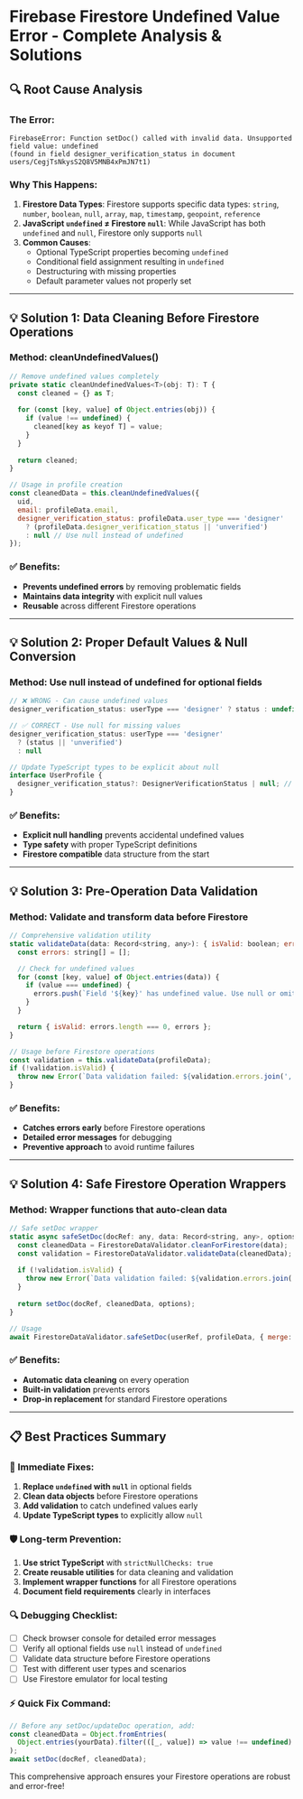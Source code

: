 # Firebase Firestore Undefined Value Error - Complete Analysis & Solutions

## 🔍 **Root Cause Analysis**

### **The Error:**
```
FirebaseError: Function setDoc() called with invalid data. Unsupported field value: undefined 
(found in field designer_verification_status in document users/CegjTsNkysS2Q8V5MNB4xPmJN7t1)
```

### **Why This Happens:**
1. **Firestore Data Types**: Firestore supports specific data types: `string`, `number`, `boolean`, `null`, `array`, `map`, `timestamp`, `geopoint`, `reference`
2. **JavaScript `undefined` ≠ Firestore `null`**: While JavaScript has both `undefined` and `null`, Firestore only supports `null`
3. **Common Causes**: 
   - Optional TypeScript properties becoming `undefined`
   - Conditional field assignment resulting in `undefined`
   - Destructuring with missing properties
   - Default parameter values not properly set

---

## 💡 **Solution 1: Data Cleaning Before Firestore Operations**

### **Method: cleanUndefinedValues()**
```javascript
// Remove undefined values completely
private static cleanUndefinedValues<T>(obj: T): T {
  const cleaned = {} as T;
  
  for (const [key, value] of Object.entries(obj)) {
    if (value !== undefined) {
      cleaned[key as keyof T] = value;
    }
  }
  
  return cleaned;
}

// Usage in profile creation
const cleanedData = this.cleanUndefinedValues({
  uid,
  email: profileData.email,
  designer_verification_status: profileData.user_type === 'designer' 
    ? (profileData.designer_verification_status || 'unverified')
    : null // Use null instead of undefined
});
```

### **✅ Benefits:**
- **Prevents undefined errors** by removing problematic fields
- **Maintains data integrity** with explicit null values
- **Reusable** across different Firestore operations

---

## 💡 **Solution 2: Proper Default Values & Null Conversion**

### **Method: Use null instead of undefined for optional fields**
```javascript
// ❌ WRONG - Can cause undefined values
designer_verification_status: userType === 'designer' ? status : undefined

// ✅ CORRECT - Use null for missing values  
designer_verification_status: userType === 'designer' 
  ? (status || 'unverified') 
  : null

// Update TypeScript types to be explicit about null
interface UserProfile {
  designer_verification_status?: DesignerVerificationStatus | null; // Allow null
}
```

### **✅ Benefits:**
- **Explicit null handling** prevents accidental undefined values
- **Type safety** with proper TypeScript definitions
- **Firestore compatible** data structure from the start

---

## 💡 **Solution 3: Pre-Operation Data Validation**

### **Method: Validate and transform data before Firestore**
```javascript
// Comprehensive validation utility
static validateData(data: Record<string, any>): { isValid: boolean; errors: string[] } {
  const errors: string[] = [];

  // Check for undefined values
  for (const [key, value] of Object.entries(data)) {
    if (value === undefined) {
      errors.push(`Field '${key}' has undefined value. Use null or omit the field.`);
    }
  }

  return { isValid: errors.length === 0, errors };
}

// Usage before Firestore operations
const validation = this.validateData(profileData);
if (!validation.isValid) {
  throw new Error(`Data validation failed: ${validation.errors.join(', ')}`);
}
```

### **✅ Benefits:**
- **Catches errors early** before Firestore operations
- **Detailed error messages** for debugging
- **Preventive approach** to avoid runtime failures

---

## 💡 **Solution 4: Safe Firestore Operation Wrappers**

### **Method: Wrapper functions that auto-clean data**
```javascript
// Safe setDoc wrapper
static async safeSetDoc(docRef: any, data: Record<string, any>, options?: any) {
  const cleanedData = FirestoreDataValidator.cleanForFirestore(data);
  const validation = FirestoreDataValidator.validateData(cleanedData);
  
  if (!validation.isValid) {
    throw new Error(`Data validation failed: ${validation.errors.join(', ')}`);
  }
  
  return setDoc(docRef, cleanedData, options);
}

// Usage
await FirestoreDataValidator.safeSetDoc(userRef, profileData, { merge: true });
```

### **✅ Benefits:**
- **Automatic data cleaning** on every operation
- **Built-in validation** prevents errors
- **Drop-in replacement** for standard Firestore operations

---

## 📋 **Best Practices Summary**

### **🎯 Immediate Fixes:**
1. **Replace `undefined` with `null`** in optional fields
2. **Clean data objects** before Firestore operations  
3. **Add validation** to catch undefined values early
4. **Update TypeScript types** to explicitly allow `null`

### **🛡️ Long-term Prevention:**
1. **Use strict TypeScript** with `strictNullChecks: true`
2. **Create reusable utilities** for data cleaning and validation
3. **Implement wrapper functions** for all Firestore operations
4. **Document field requirements** clearly in interfaces

### **🔍 Debugging Checklist:**
- [ ] Check browser console for detailed error messages
- [ ] Verify all optional fields use `null` instead of `undefined`
- [ ] Validate data structure before Firestore operations
- [ ] Test with different user types and scenarios
- [ ] Use Firestore emulator for local testing

### **⚡ Quick Fix Command:**
```javascript
// Before any setDoc/updateDoc operation, add:
const cleanedData = Object.fromEntries(
  Object.entries(yourData).filter(([_, value]) => value !== undefined)
);
await setDoc(docRef, cleanedData);
```

This comprehensive approach ensures your Firestore operations are robust and error-free!